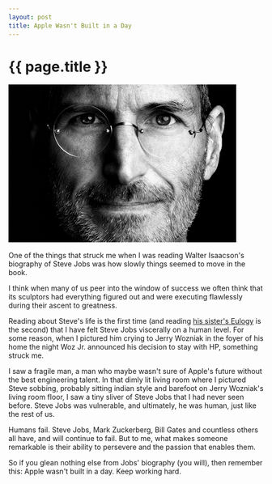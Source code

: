 ```yaml
---
layout: post
title: Apple Wasn't Built in a Day
---
```


# {{ page.title }}

![Steve Jobs](/images/2011-11-01-jobs.jpeg)

One of the things that struck me when I was reading Walter Isaacson's biography of Steve Jobs was how slowly things seemed to move in the book.  

I think when many of us peer into the window of success we often think that its sculptors had everything figured out and were executing flawlessly during their ascent to greatness.  

Reading about Steve's life is the first time (and reading [his sister's Eulogy](http://www.nytimes.com/2011/10/30/opinion/mona-simpsons-eulogy-for-steve-jobs.html?_r=1&pagewanted=all) is the second) that I have felt Steve Jobs viscerally on a human level. For some reason, when I pictured him crying to Jerry Wozniak in the foyer of his home the night Woz Jr. announced his decision to stay with HP, something struck me.
 
I saw a fragile man, a man who maybe wasn't sure of Apple's future without the best engineering talent. In that dimly lit living room where I pictured Steve sobbing, probably sitting indian style and barefoot on Jerry Wozniak's living room floor, I saw a tiny sliver of Steve Jobs that I had never seen before. Steve Jobs was vulnerable, and ultimately, he was human, just like the rest of us.  

Humans fail. Steve Jobs, Mark Zuckerberg, Bill Gates and countless others all have, and will continue to fail. But to me, what makes someone remarkable is their ability to persevere and the passion that enables them.
 
So if you glean nothing else from Jobs' biography (you will), then remember this: Apple wasn't built in a day. Keep working hard.